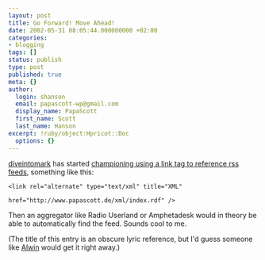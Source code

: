 ```yaml
---
layout: post
title: Go Forward! Move Ahead!
date: 2002-05-31 08:05:44.000000000 +02:00
categories:
- blogging
tags: []
status: publish
type: post
published: true
meta: {}
author:
  login: shanson
  email: papascott-wp@gmail.com
  display_name: PapaScott
  first_name: Scott
  last_name: Hanson
excerpt: !ruby/object:Hpricot::Doc
  options: {}
---
```

<p><a href="http://diveintomark.org/">diveintomark</a> has started <a href="http://diveintomark.org/archives/2002/05/31.html#more_on_rss_autodiscovery">championing using a link tag to reference rss feeds</a>, something like this:</p>
<p><code>&lt;link rel="alternate" type="text/xml" title="XML"<br />
href="http://www.papascott.de/xml/index.rdf" /&gt;</code></p>
<p>Then an aggregator like Radio Userland or Amphetadesk would in theory be able to automatically find the feed. Sounds cool to me.</p>
<p>(The title of this entry is an obscure lyric reference, but I'd guess someone like <a href="http://www.vfth.com">Alwin</a> would get it right away.)</p>
